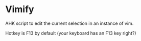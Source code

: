 # Vimify
AHK script to edit the current selection in an instance of vim.

Hotkey is F13 by default (your keyboard has an F13 key right?)
